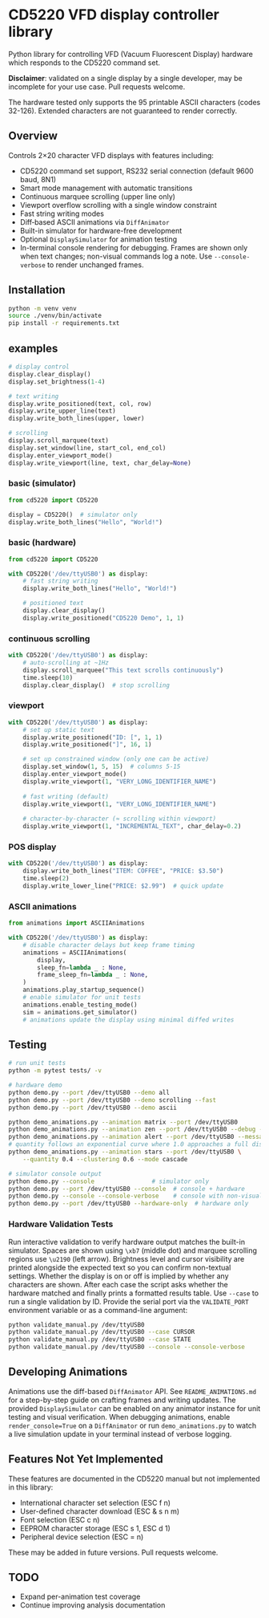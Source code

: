 # CD5220 VFD display controller library

Python library for controlling VFD (Vacuum Fluorescent Display) hardware which responds to the CD5220 command set.

**Disclaimer**: validated on a single display by a single developer, may be incomplete for your use case. Pull requests welcome.

The hardware tested only supports the 95 printable ASCII characters (codes 32-126). Extended characters are not guaranteed to render correctly.

## Overview

Controls 2×20 character VFD displays with features including:
- CD5220 command set support, RS232 serial connection (default 9600 baud, 8N1)
- Smart mode management with automatic transitions
- Continuous marquee scrolling (upper line only)
- Viewport overflow scrolling with a single window constraint
- Fast string writing modes
- Diff‑based ASCII animations via `DiffAnimator`
- Built-in simulator for hardware-free development
- Optional `DisplaySimulator` for animation testing
- In-terminal console rendering for debugging. Frames are shown only when text changes; non-visual commands log a note. Use `--console-verbose` to render unchanged frames.

## Installation

```bash
python -m venv venv
source ./venv/bin/activate
pip install -r requirements.txt
```

## examples

```python
# display control
display.clear_display()
display.set_brightness(1-4)

# text writing  
display.write_positioned(text, col, row)
display.write_upper_line(text)
display.write_both_lines(upper, lower) 

# scrolling
display.scroll_marquee(text)
display.set_window(line, start_col, end_col)
display.enter_viewport_mode()
display.write_viewport(line, text, char_delay=None)
```

### basic (simulator)
```python
from cd5220 import CD5220

display = CD5220()  # simulator only
display.write_both_lines("Hello", "World!")
```

### basic (hardware)
```python
from cd5220 import CD5220

with CD5220('/dev/ttyUSB0') as display:
    # fast string writing
    display.write_both_lines("Hello", "World!")

    # positioned text
    display.clear_display()
    display.write_positioned("CD5220 Demo", 1, 1)
```

### continuous scrolling
```python
with CD5220('/dev/ttyUSB0') as display:
    # auto-scrolling at ~1Hz
    display.scroll_marquee("This text scrolls continuously")
    time.sleep(10)
    display.clear_display()  # stop scrolling
```

### viewport 
```python
with CD5220('/dev/ttyUSB0') as display:
    # set up static text  
    display.write_positioned("ID: [", 1, 1)
    display.write_positioned("]", 16, 1)

    # set up constrained window (only one can be active)
    display.set_window(1, 5, 15)  # columns 5-15
    display.enter_viewport_mode()
    display.write_viewport(1, "VERY_LONG_IDENTIFIER_NAME")
    
    # fast writing (default)
    display.write_viewport(1, "VERY_LONG_IDENTIFIER_NAME")
    
    # character-by-character (≈ scrolling within viewport)
    display.write_viewport(1, "INCREMENTAL_TEXT", char_delay=0.2)
```

### POS display
```python
with CD5220('/dev/ttyUSB0') as display:
    display.write_both_lines("ITEM: COFFEE", "PRICE: $3.50")
    time.sleep(2)
    display.write_lower_line("PRICE: $2.99")  # quick update
```
### ASCII animations
```python
from animations import ASCIIAnimations

with CD5220('/dev/ttyUSB0') as display:
    # disable character delays but keep frame timing
    animations = ASCIIAnimations(
        display,
        sleep_fn=lambda _ : None,
        frame_sleep_fn=lambda _ : None,
    )
    animations.play_startup_sequence()
    # enable simulator for unit tests
    animations.enable_testing_mode()
    sim = animations.get_simulator()
    # animations update the display using minimal diffed writes
```

## Testing

```bash
# run unit tests
python -m pytest tests/ -v

# hardware demo
python demo.py --port /dev/ttyUSB0 --demo all
python demo.py --port /dev/ttyUSB0 --demo scrolling --fast
python demo.py --port /dev/ttyUSB0 --demo ascii

python demo_animations.py --animation matrix --port /dev/ttyUSB0
python demo_animations.py --animation zen --port /dev/ttyUSB0 --debug --max_radius 8
python demo_animations.py --animation alert --port /dev/ttyUSB0 --message "HELLO"
# quantity follows an exponential curve where 1.0 approaches a full display
python demo_animations.py --animation stars --port /dev/ttyUSB0 \
    --quantity 0.4 --clustering 0.6 --mode cascade

# simulator console output
python demo.py --console                # simulator only
python demo.py --port /dev/ttyUSB0 --console  # console + hardware
python demo.py --console --console-verbose    # console with non-visual frames
python demo.py --port /dev/ttyUSB0 --hardware-only  # hardware only
```

### Hardware Validation Tests

Run interactive validation to verify hardware output matches the built-in simulator. Spaces are shown using `\xb7` (middle dot) and marquee scrolling regions use `\u2190` (left arrow). Brightness level and cursor visibility are printed alongside the expected text so you can confirm non-textual settings. Whether the display is on or off is implied by whether any characters are shown. After each case the script asks whether the hardware matched and finally prints a formatted results table. Use `--case` to run a single validation by ID. Provide the serial port via the `VALIDATE_PORT` environment variable or as a command-line argument:

```bash
python validate_manual.py /dev/ttyUSB0
python validate_manual.py /dev/ttyUSB0 --case CURSOR
python validate_manual.py /dev/ttyUSB0 --case STATE
python validate_manual.py /dev/ttyUSB0 --console --console-verbose
```

## Developing Animations

Animations use the diff-based `DiffAnimator` API. See `README_ANIMATIONS.md` for a step-by-step guide on crafting frames and writing updates. The provided `DisplaySimulator` can be enabled on any animator instance for unit testing and visual verification. When debugging animations, enable `render_console=True` on a `DiffAnimator` or run `demo_animations.py` to watch a live simulation update in your terminal instead of verbose logging.

## Features Not Yet Implemented

These features are documented in the CD5220 manual but not implemented in this library:

- International character set selection (ESC f n)
- User-defined character download (ESC & s n m) 
- Font selection (ESC c n)
- EEPROM character storage (ESC s 1, ESC d 1)
- Peripheral device selection (ESC = n)

These may be added in future versions. Pull requests welcome.

## TODO

- Expand per-animation test coverage
- Continue improving analysis documentation
